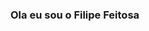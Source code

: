 ### Ola eu sou o Filipe Feitosa

<!--
**feitosads22/feitosads22** is a ✨ _special_ ✨ repository because its `README.md` (this file) appears on your GitHub profile.

Here are some ideas to get you started:

- 🔭 Atualmente Trabalho como Analista de Suporte
- 🌱 Estudando Ciência de Dados e suas Ferramentas
- 📫 ffalmeida2018@gmail.com
- 😄 Pronouns Ele / Dele
- ⚡ Fun fact: ...
-->

